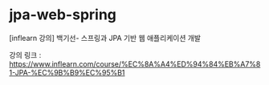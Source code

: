 # jpa-web-spring
[inflearn 강의] 백기선- 스프링과 JPA 기반 웹 애플리케이션 개발

강의 링크 : https://www.inflearn.com/course/%EC%8A%A4%ED%94%84%EB%A7%81-JPA-%EC%9B%B9%EC%95%B1
